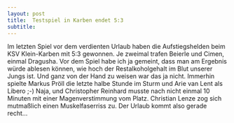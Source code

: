 ```yaml
---
layout: post
title:  Testspiel in Karben endet 5:3
subtitle:  
---
```


Im letzten Spiel vor dem verdienten Urlaub haben die Aufstiegshelden beim KSV Klein-Karben mit 5:3 gewonnen. Je zweimal trafen Beierle und Cimen, einmal Dragusha. Vor dem Spiel habe ich ja gemeint, dass man am Ergebnis würde ablesen können, wie hoch der Restalkoholgehalt im Blut unserer Jungs ist. Und ganz von der Hand zu weisen war das ja nicht. Immerhin spielte Markus Pröll die letzte halbe Stunde im Sturm und Arie van Lent als Libero ;-) Naja, und Christopher Reinhard musste nach nicht einmal 10 Minuten mit einer Magenverstimmung vom Platz. Christian Lenze zog sich mutmaßlich einen Muskelfaserriss zu. Der Urlaub kommt also gerade recht...


